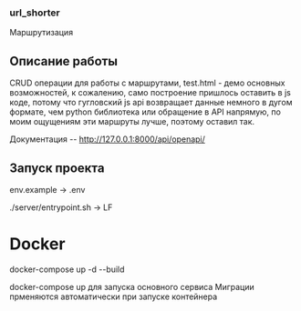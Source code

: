 ### url_shorter
Маршрутизация
## Описание работы

CRUD операции для работы с маршрутами, test.html - демо основных возможностей,
к сожалению, само построение пришлось оставить в js коде, потому что гугловский js api
возвращает данные немного в дугом формате, чем python библиотека или обращение в API напрямую,
по моим ощущениям эти маршруты лучше, поэтому оставил так.

Документация -- http://127.0.0.1:8000/api/openapi/

## Запуск проекта
 
 env.example -> .env

 ./server/entrypoint.sh -> LF

# Docker

 docker-compose up -d --build

 docker-compose up для запуска основного сервиса
 Миграции прменяются автоматически при запуске контейнера